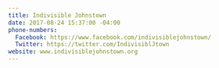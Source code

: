 ```yaml
---
title: Indivisible Johnstown
date: 2017-08-24 15:37:00 -04:00
phone-numbers:
  Facebook: https://www.facebook.com/indivisiblejohnstown/
  Twitter: https://twitter.com/IndivisiblJtown
website: www.indivisiblejohnstown.org
---
```


[](http://www.facebook.com/indivisiblejohnstown)